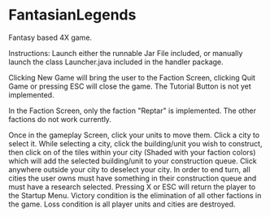 # FantasianLegends

Fantasy based 4X game. 

Instructions: Launch either the runnable Jar File included, or manually launch the class Launcher.java included in the handler package.

Clicking New Game will bring the user to the Faction Screen, clicking Quit Game or pressing ESC will close the game. The Tutorial Button is
not yet implemented.

In the Faction Screen, only the faction "Reptar" is implemented. The other factions do not work currently.

Once in the gameplay Screen, click your units to move them. Click a city to select it. While selecting a city, click the building/unit
you wish to construct, then click on of the tiles within your city (Shaded with your faction colors) which will add the selected building/unit
to your construction queue. Click anywhere outside your city to deselect your city. In order to end turn, all cities the user owns must
have something in their construction queue and must have a research selected. Pressing X or ESC will return the player to the Startup Menu.
Victory condition is the elimination of all other factions in the game. Loss condition is all player units and cities are destroyed. 

